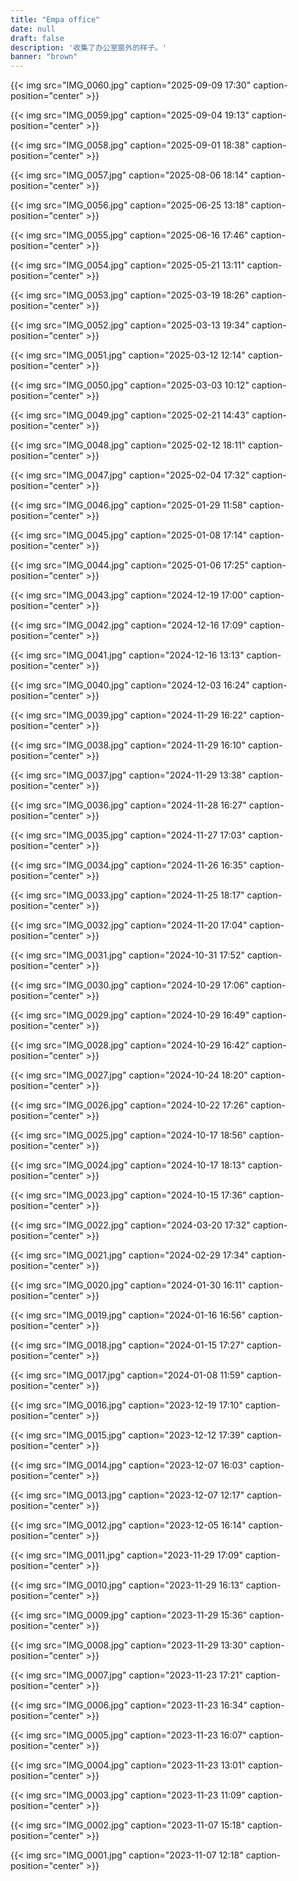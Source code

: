 ```yaml
---
title: "Empa office"
date: null
draft: false
description: '收集了办公室窗外的样子。'
banner: "brown"
---
```

{{< img src="IMG_0060.jpg" caption="2025-09-09 17:30" caption-position="center" >}}

{{< img src="IMG_0059.jpg" caption="2025-09-04 19:13" caption-position="center" >}}

{{< img src="IMG_0058.jpg" caption="2025-09-01 18:38" caption-position="center" >}}

{{< img src="IMG_0057.jpg" caption="2025-08-06 18:14" caption-position="center" >}}

{{< img src="IMG_0056.jpg" caption="2025-06-25 13:18" caption-position="center" >}}

{{< img src="IMG_0055.jpg" caption="2025-06-16 17:46" caption-position="center" >}}

{{< img src="IMG_0054.jpg" caption="2025-05-21 13:11" caption-position="center" >}}

{{< img src="IMG_0053.jpg" caption="2025-03-19 18:26" caption-position="center" >}}

{{< img src="IMG_0052.jpg" caption="2025-03-13 19:34" caption-position="center" >}}

{{< img src="IMG_0051.jpg" caption="2025-03-12 12:14" caption-position="center" >}}

{{< img src="IMG_0050.jpg" caption="2025-03-03 10:12" caption-position="center" >}}

{{< img src="IMG_0049.jpg" caption="2025-02-21 14:43" caption-position="center" >}}

{{< img src="IMG_0048.jpg" caption="2025-02-12 18:11" caption-position="center" >}}

{{< img src="IMG_0047.jpg" caption="2025-02-04 17:32" caption-position="center" >}}

{{< img src="IMG_0046.jpg" caption="2025-01-29 11:58" caption-position="center" >}}

{{< img src="IMG_0045.jpg" caption="2025-01-08 17:14" caption-position="center" >}}

{{< img src="IMG_0044.jpg" caption="2025-01-06 17:25" caption-position="center" >}}

{{< img src="IMG_0043.jpg" caption="2024-12-19 17:00" caption-position="center" >}}

{{< img src="IMG_0042.jpg" caption="2024-12-16 17:09" caption-position="center" >}}

{{< img src="IMG_0041.jpg" caption="2024-12-16 13:13" caption-position="center" >}}

{{< img src="IMG_0040.jpg" caption="2024-12-03 16:24" caption-position="center" >}}

{{< img src="IMG_0039.jpg" caption="2024-11-29 16:22" caption-position="center" >}}

{{< img src="IMG_0038.jpg" caption="2024-11-29 16:10" caption-position="center" >}}

{{< img src="IMG_0037.jpg" caption="2024-11-29 13:38" caption-position="center" >}}

{{< img src="IMG_0036.jpg" caption="2024-11-28 16:27" caption-position="center" >}}

{{< img src="IMG_0035.jpg" caption="2024-11-27 17:03" caption-position="center" >}}

{{< img src="IMG_0034.jpg" caption="2024-11-26 16:35" caption-position="center" >}}

{{< img src="IMG_0033.jpg" caption="2024-11-25 18:17" caption-position="center" >}}

{{< img src="IMG_0032.jpg" caption="2024-11-20 17:04" caption-position="center" >}}

{{< img src="IMG_0031.jpg" caption="2024-10-31 17:52" caption-position="center" >}}

{{< img src="IMG_0030.jpg" caption="2024-10-29 17:06" caption-position="center" >}}

{{< img src="IMG_0029.jpg" caption="2024-10-29 16:49" caption-position="center" >}}

{{< img src="IMG_0028.jpg" caption="2024-10-29 16:42" caption-position="center" >}}

{{< img src="IMG_0027.jpg" caption="2024-10-24 18:20" caption-position="center" >}}

{{< img src="IMG_0026.jpg" caption="2024-10-22 17:26" caption-position="center" >}}

{{< img src="IMG_0025.jpg" caption="2024-10-17 18:56" caption-position="center" >}}

{{< img src="IMG_0024.jpg" caption="2024-10-17 18:13" caption-position="center" >}}

{{< img src="IMG_0023.jpg" caption="2024-10-15 17:36" caption-position="center" >}}

{{< img src="IMG_0022.jpg" caption="2024-03-20 17:32" caption-position="center" >}}

{{< img src="IMG_0021.jpg" caption="2024-02-29 17:34" caption-position="center" >}}

{{< img src="IMG_0020.jpg" caption="2024-01-30 16:11" caption-position="center" >}}

{{< img src="IMG_0019.jpg" caption="2024-01-16 16:56" caption-position="center" >}}

{{< img src="IMG_0018.jpg" caption="2024-01-15 17:27" caption-position="center" >}}

{{< img src="IMG_0017.jpg" caption="2024-01-08 11:59" caption-position="center" >}}

{{< img src="IMG_0016.jpg" caption="2023-12-19 17:10" caption-position="center" >}}

{{< img src="IMG_0015.jpg" caption="2023-12-12 17:39" caption-position="center" >}}

{{< img src="IMG_0014.jpg" caption="2023-12-07 16:03" caption-position="center" >}}

{{< img src="IMG_0013.jpg" caption="2023-12-07 12:17" caption-position="center" >}}

{{< img src="IMG_0012.jpg" caption="2023-12-05 16:14" caption-position="center" >}}

{{< img src="IMG_0011.jpg" caption="2023-11-29 17:09" caption-position="center" >}}

{{< img src="IMG_0010.jpg" caption="2023-11-29 16:13" caption-position="center" >}}

{{< img src="IMG_0009.jpg" caption="2023-11-29 15:36" caption-position="center" >}}

{{< img src="IMG_0008.jpg" caption="2023-11-29 13:30" caption-position="center" >}}

{{< img src="IMG_0007.jpg" caption="2023-11-23 17:21" caption-position="center" >}}

{{< img src="IMG_0006.jpg" caption="2023-11-23 16:34" caption-position="center" >}}

{{< img src="IMG_0005.jpg" caption="2023-11-23 16:07" caption-position="center" >}}

{{< img src="IMG_0004.jpg" caption="2023-11-23 13:01" caption-position="center" >}}

{{< img src="IMG_0003.jpg" caption="2023-11-23 11:09" caption-position="center" >}}

{{< img src="IMG_0002.jpg" caption="2023-11-07 15:18" caption-position="center" >}}

{{< img src="IMG_0001.jpg" caption="2023-11-07 12:18" caption-position="center" >}}